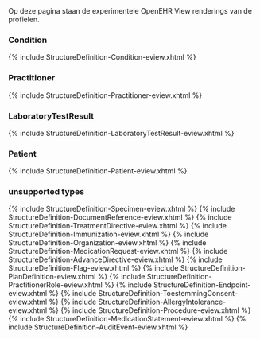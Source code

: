 <div class="dragon">
Op deze pagina staan de experimentele OpenEHR View renderings van de profielen.
</div>

### Condition
{% include StructureDefinition-Condition-eview.xhtml %}
### Practitioner
{% include StructureDefinition-Practitioner-eview.xhtml %}
### LaboratoryTestResult
{% include StructureDefinition-LaboratoryTestResult-eview.xhtml %}
### Patient
{% include StructureDefinition-Patient-eview.xhtml %}
### unsupported types
{% include StructureDefinition-Specimen-eview.xhtml %}
{% include StructureDefinition-DocumentReference-eview.xhtml %}
{% include StructureDefinition-TreatmentDirective-eview.xhtml %}
{% include StructureDefinition-Immunization-eview.xhtml %}
{% include StructureDefinition-Organization-eview.xhtml %}
{% include StructureDefinition-MedicationRequest-eview.xhtml %}
{% include StructureDefinition-AdvanceDirective-eview.xhtml %}
{% include StructureDefinition-Flag-eview.xhtml %}
{% include StructureDefinition-PlanDefinition-eview.xhtml %}
{% include StructureDefinition-PractitionerRole-eview.xhtml %}
{% include StructureDefinition-Endpoint-eview.xhtml %}
{% include StructureDefinition-ToestemmingConsent-eview.xhtml %}
{% include StructureDefinition-AllergyIntolerance-eview.xhtml %}
{% include StructureDefinition-Procedure-eview.xhtml %}
{% include StructureDefinition-MedicationStatement-eview.xhtml %}
{% include StructureDefinition-AuditEvent-eview.xhtml %}
